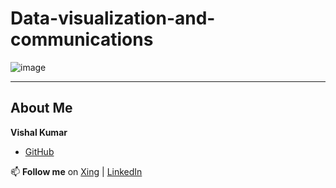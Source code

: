 # Data-visualization-and-communications

![image](https://github.com/user-attachments/assets/36262a7d-f4f4-4c70-8347-ffc1d9f5e7fe)

----

## About Me

**Vishal Kumar**
- [GitHub](https://github.com/VishalKumar-GitHub/Data-visualization-and-communications)

📫 **Follow me** on [Xing](https://www.xing.com/profile/Vishal_Kumar055381/web_profiles?expandNeffi=true) | [LinkedIn](https://www.linkedin.com/in/vishal-kumar-819585275/)
